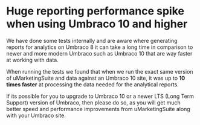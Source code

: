 # Huge reporting performance spike when using Umbraco 10 and higher

We have done some tests internally and are aware where generating reports for analytics on Umbraco 8 it can take a long time in comparison to newer and more modern Umbraco such as Umbraco 10 that are way faster at working with data.

When running the tests we found that when we run the exact same version of uMarketingSuite and data against an Umbraco 10 site, it was up to **10 times faster** at processing the data needed for the analytical reports.

If its possible for you to upgrade to Umbraco 10 or a newer LTS (Long Term Support) version of Umbraco, then please do so, as you will get much better speed and performance improvements from uMarketingSuite along with your Umbraco site.